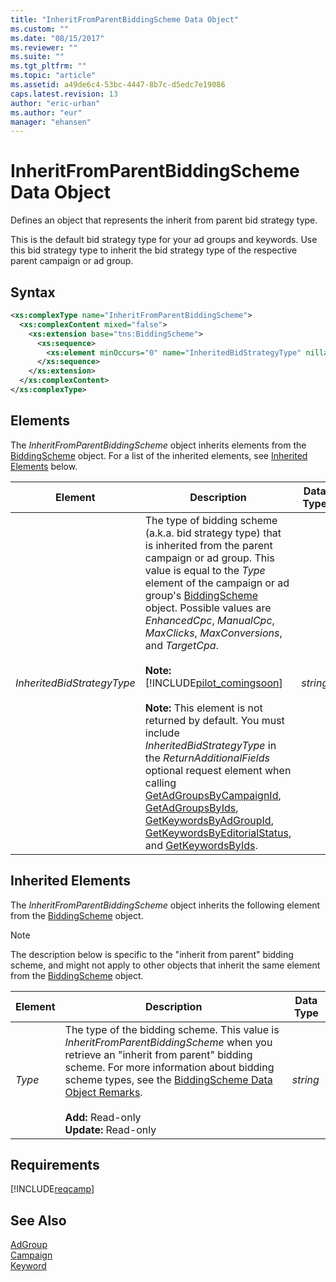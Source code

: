 ```yaml
---
title: "InheritFromParentBiddingScheme Data Object"
ms.custom: ""
ms.date: "08/15/2017"
ms.reviewer: ""
ms.suite: ""
ms.tgt_pltfrm: ""
ms.topic: "article"
ms.assetid: a49de6c4-53bc-4447-8b7c-d5edc7e19086
caps.latest.revision: 13
author: "eric-urban"
ms.author: "eur"
manager: "ehansen"
---
```

# InheritFromParentBiddingScheme Data Object
Defines an object that represents the inherit from parent bid strategy type.

This is the default bid strategy type for your ad groups and keywords. Use this bid strategy type to inherit the bid strategy type of the respective parent campaign or ad group.

## Syntax

```xml
<xs:complexType name="InheritFromParentBiddingScheme">
  <xs:complexContent mixed="false">
    <xs:extension base="tns:BiddingScheme">
      <xs:sequence>
        <xs:element minOccurs="0" name="InheritedBidStrategyType" nillable="true" type="xs:string"/>
      </xs:sequence>
    </xs:extension>
  </xs:complexContent>
</xs:complexType>
```

## <a name="Elements"></a>Elements
The *InheritFromParentBiddingScheme* object inherits elements from the [BiddingScheme](../campaign-api/biddingscheme-data-object.md) object. For a list of the inherited elements, see [Inherited Elements](#InheritedElements) below.

|Element|Description|Data Type|
|-----------|---------------|-------------|
|*InheritedBidStrategyType*|The type of bidding scheme (a.k.a. bid strategy type) that is inherited from the parent campaign or ad group. This value is equal to the *Type* element of the campaign or ad group's [BiddingScheme](../campaign-api/biddingscheme-data-object.md) object. Possible values are *EnhancedCpc*, *ManualCpc*, *MaxClicks*, *MaxConversions*, and *TargetCpa*.<br/><br/>**Note:** [!INCLUDE[pilot_comingsoon](../campaign-api/includes/pilot-comingsoon.md)]<br /><br />**Note:** This element is not returned by default. You must include *InheritedBidStrategyType* in the *ReturnAdditionalFields* optional request element when calling [GetAdGroupsByCampaignId](../campaign-api/getadgroupsbycampaignid-service-operation.md), [GetAdGroupsByIds](../campaign-api/getadgroupsbyids-service-operation.md), [GetKeywordsByAdGroupId](../campaign-api/getkeywordsbyadgroupid-service-operation.md), [GetKeywordsByEditorialStatus](../campaign-api/getkeywordsbyeditorialstatus-service-operation.md), and [GetKeywordsByIds](../campaign-api/getkeywordsbyids-service-operation.md).|*string*|

## <a name="InheritedElements"></a>Inherited Elements
The *InheritFromParentBiddingScheme* object inherits the following element from the [BiddingScheme](../campaign-api/biddingscheme-data-object.md) object. 

> [!NOTE]
> The description below is specific to the "inherit from parent" bidding scheme, and might not apply to other objects that inherit the same element from the [BiddingScheme](../campaign-api/biddingscheme-data-object.md) object.

|Element|Description|Data Type|
|-----------|---------------|-------------|
|*Type*|The type of the bidding scheme. This value is *InheritFromParentBiddingScheme* when you retrieve an "inherit from parent" bidding scheme. For more information about bidding scheme types, see the [BiddingScheme Data Object Remarks](../campaign-api/biddingscheme-data-object.md#remarks).<br/><br/>**Add:** Read-only<br/>**Update:** Read-only|*string*|


## Requirements
[!INCLUDE[reqcamp](../campaign-api/includes/reqcamp.md)]
## See Also
[AdGroup](../campaign-api/adgroup-data-object.md)  
[Campaign](../campaign-api/campaign-data-object.md)  
[Keyword](../campaign-api/keyword-data-object.md)  
